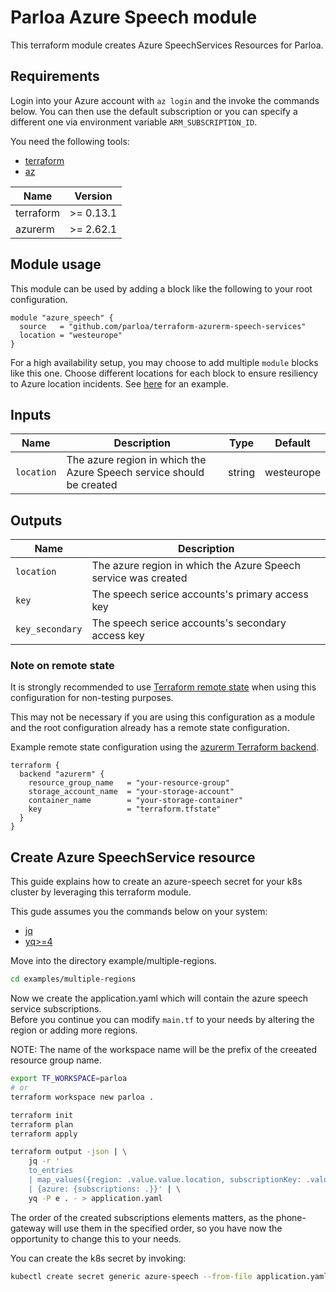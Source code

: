 # Parloa Azure Speech module

This terraform module creates Azure SpeechServices Resources for Parloa.

## Requirements

Login into your Azure account with `az login` and the invoke the commands below. You can then use the default
subscription or you can specify a different one via environment variable `ARM_SUBSCRIPTION_ID`.

You need the following tools:

- [terraform](https://www.terraform.io/downloads.html)
- [az](https://docs.microsoft.com/en-us/cli/azure/install-azure-cli)

| Name      | Version   |
| --------- | --------- |
| terraform | >= 0.13.1 |
| azurerm   | >= 2.62.1 |

## Module usage

This module can be used by adding a block like the following to your root configuration.

```hcl
module "azure_speech" {
  source   = "github.com/parloa/terraform-azurerm-speech-services"
  location = "westeurope"
}
```

For a high availability setup, you may choose to add multiple `module` blocks like this one. Choose different locations for each block to ensure resiliency to Azure location incidents. See [here](./example/multiple-regions) for an example.

## Inputs

| Name       | Description                                                          | Type   | Default    |
| ---------- | -------------------------------------------------------------------- | ------ | ---------- |
| `location` | The azure region in which the Azure Speech service should be created | string | westeurope |

## Outputs 

| Name            | Description                                                    |
| --------------- | -------------------------------------------------------------- |
| `location`      | The azure region in which the Azure Speech service was created |
| `key`           | The speech serice accounts's primary access key                |
| `key_secondary` | The speech serice accounts's secondary access key              |

### Note on remote state

It is strongly recommended to use [Terraform remote state](https://www.terraform.io/docs/language/state/remote.html)
when using this configuration for non-testing purposes.

This may not be necessary if you are using this configuration as a module and the root configuration already has a
remote state configuration.

Example remote state configuration using the
[azurerm Terraform backend](https://www.terraform.io/docs/language/settings/backends/azurerm.html).

```hcl
terraform {
  backend "azurerm" {
    resource_group_name   = "your-resource-group"
    storage_account_name  = "your-storage-account"
    container_name        = "your-storage-container"
    key                   = "terraform.tfstate"
  }
}
```

## Create Azure SpeechService resource

This guide explains how to create an azure-speech secret for your k8s cluster
by leveraging this terraform module.

This gude assumes you the commands below on your system: 

- [jq](https://stedolan.github.io/jq/)
- [yq>=4](https://mikefarah.gitbook.io/yq/#install)  

Move into the directory example/multiple-regions.

```sh
cd examples/multiple-regions
```

Now we create the application.yaml which will contain the azure speech service subscriptions.  
Before you continue you can modify `main.tf` to your needs by altering the region or adding more
regions.

NOTE: The name of the workspace name will be the prefix of the creeated 
resource group name.

```sh
export TF_WORKSPACE=parloa
# or 
terraform workspace new parloa .

terraform init
terraform plan
terraform apply 

terraform output -json | \
    jq -r '
    to_entries  
    | map_values({region: .value.value.location, subscriptionKey: .value.value.key}) 
    | {azure: {subscriptions: .}}' | \
    yq -P e . - > application.yaml
```

The order of the created subscriptions elements matters, as the phone-gateway will use them in the specified order, so you have now the opportunity to change this to your needs.

You can create the k8s secret by invoking: 

```sh
kubectl create secret generic azure-speech --from-file application.yaml

```
